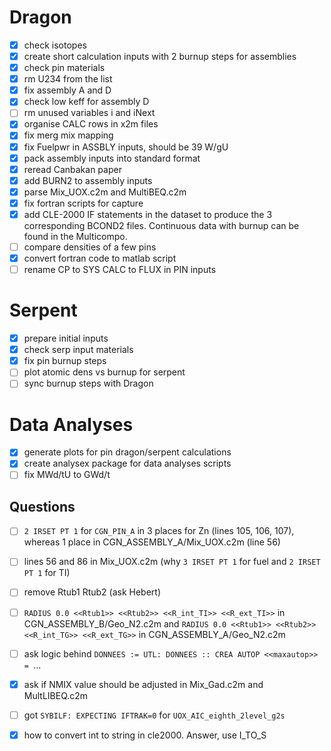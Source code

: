 # Dragon

- [x] check isotopes
- [x] create short calculation inputs with 2 burnup steps for assemblies
- [x] check pin materials
- [x] rm U234 from the list
- [x] fix assembly A and D
- [x] check low keff for assembly D
- [ ] rm unused variables i and iNext
- [x] organise CALC rows in x2m files
- [x] fix merg mix mapping
- [x] fix Fuelpwr in ASSBLY inputs, should be 39 W/gU
- [x] pack assembly inputs into standard format
- [x] reread Canbakan paper
- [x] add BURN2 to assembly inputs
- [x] parse Mix_UOX.c2m and MultiBEQ.c2m
- [x] fix fortran scripts for capture
- [x] add CLE-2000 IF statements in the dataset to produce 
      the 3 corresponding BCOND2 files. 
      Continuous data with burnup can be found in the Multicompo.
- [ ] compare densities of a few pins
- [x] convert fortran code to matlab script
- [ ] rename CP to SYS CALC to FLUX in PIN inputs

# Serpent

- [x] prepare initial inputs
- [x] check serp input materials
- [x] fix pin burnup steps
- [ ] plot atomic dens vs burnup for serpent
- [ ] sync burnup steps with Dragon

# Data Analyses

- [x] generate plots for pin dragon/serpent calculations
- [x] create analysex package for data analyses scripts
- [ ] fix MWd/tU to GWd/t

## Questions

- [ ] `2 IRSET PT 1` for `CGN_PIN_A` in 3 places for Zn (lines 105, 106, 107), whereas 1 place in CGN_ASSEMBLY_A/Mix_UOX.c2m (line 56)
- [ ] lines 56 and 86 in Mix_UOX.c2m (why `3 IRSET PT 1` for fuel and `2 IRSET PT 1` for TI)
- [ ] remove Rtub1 Rtub2 (ask Hebert)
- [ ] `RADIUS 0.0 <<Rtub1>> <<Rtub2>> <<R_int_TI>> <<R_ext_TI>>` in CGN_ASSEMBLY_B/Geo_N2.c2m and
      `RADIUS 0.0 <<Rtub1>> <<Rtub2>> <<R_int_TG>> <<R_ext_TG>>` in CGN_ASSEMBLY_A/Geo_N2.c2m

- [ ] ask logic behind `DONNEES := UTL: DONNEES :: CREA AUTOP <<maxautop>> = `...
- [x] ask if NMIX value should be adjusted in Mix_Gad.c2m and MultLIBEQ.c2m 

- [ ] got `SYBILF: EXPECTING IFTRAK=0` for `UOX_AIC_eighth_2level_g2s`
- [x] how to convert int to string in cle2000. Answer, use I_TO_S
